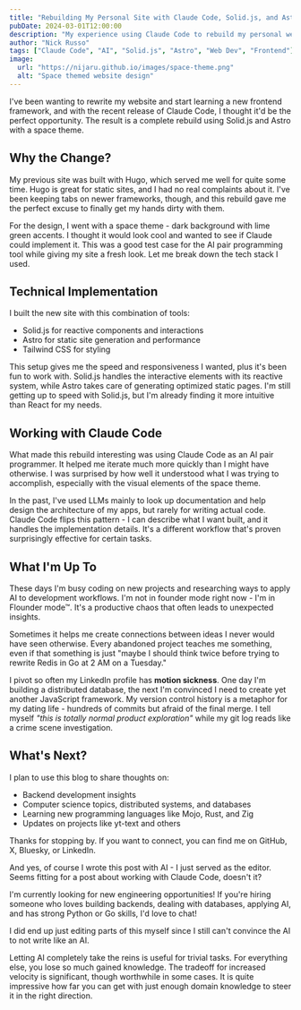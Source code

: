 ```yaml
---
title: "Rebuilding My Personal Site with Claude Code, Solid.js, and Astro"
pubDate: 2024-03-01T12:00:00
description: "My experience using Claude Code to rebuild my personal website with Solid.js and Astro featuring a space theme."
author: "Nick Russo"
tags: ["Claude Code", "AI", "Solid.js", "Astro", "Web Dev", "Frontend"]
image:
  url: "https://nijaru.github.io/images/space-theme.png"
  alt: "Space themed website design"
---
```


I've been wanting to rewrite my website and start learning a new frontend framework, and with the recent release of Claude Code, I thought it'd be the perfect opportunity. The result is a complete rebuild using Solid.js and Astro with a space theme.

## Why the Change?

My previous site was built with Hugo, which served me well for quite some time. Hugo is great for static sites, and I had no real complaints about it. I've been keeping tabs on newer frameworks, though, and this rebuild gave me the perfect excuse to finally get my hands dirty with them.

For the design, I went with a space theme - dark background with lime green accents. I thought it would look cool and wanted to see if Claude could implement it. This was a good test case for the AI pair programming tool while giving my site a fresh look. Let me break down the tech stack I used.

## Technical Implementation

I built the new site with this combination of tools:

- <span class="text-accent-blue">Solid.js</span> for reactive components and interactions
- <span class="text-accent-purple">Astro</span> for static site generation and performance
- <span class="text-lime-400">Tailwind CSS</span> for styling

This setup gives me the speed and responsiveness I wanted, plus it's been fun to work with. Solid.js handles the interactive elements with its reactive system, while Astro takes care of generating optimized static pages. I'm still getting up to speed with Solid.js, but I'm already finding it more intuitive than React for my needs.

## Working with Claude Code

What made this rebuild interesting was using Claude Code as an AI pair programmer. It helped me iterate much more quickly than I might have otherwise. I was surprised by how well it understood what I was trying to accomplish, especially with the visual elements of the space theme.

In the past, I've used LLMs mainly to look up documentation and help design the architecture of my apps, but rarely for writing actual code. Claude Code flips this pattern - I can describe what I want built, and it handles the implementation details. It's a different workflow that's proven surprisingly effective for certain tasks.

## What I'm Up To

These days I'm busy coding on new projects and researching ways to apply AI to development workflows. I'm not in founder mode right now - I'm in <span class="text-lime-300 font-medium">Flounder mode™.</span> It's a productive chaos that often leads to unexpected insights.

Sometimes it helps me create connections between ideas I never would have seen otherwise. Every abandoned project teaches me something, even if that something is just <span class="italic text-gray-100">"maybe I should think twice before trying to rewrite Redis in Go at 2 AM on a Tuesday."</span>

I pivot so often my LinkedIn profile has <strong class="text-lime-300">motion sickness</strong>. One day I'm building a distributed database, the next I'm convinced I need to create yet another JavaScript framework. My version control history is a metaphor for my dating life - <span class="bg-lime-500/10 px-1">hundreds of commits but afraid of the final merge</span>. I tell myself <em class="text-gray-100">"this is totally normal product exploration"</em> while my git log reads like a crime scene investigation.

## What's Next?

I plan to use this blog to share thoughts on:

- Backend development insights
- Computer science topics, distributed systems, and databases
- Learning new programming languages like Mojo, Rust, and Zig
- Updates on projects like yt-text and others

Thanks for stopping by. If you want to connect, you can find me on GitHub, X, Bluesky, or LinkedIn.

And yes, of course I wrote this post with AI - I just served as the editor. Seems fitting for a post about working with Claude Code, doesn't it?

<p class="bg-lime-500/20 border-l-4 border-lime-400 pl-4 py-2">
I'm currently looking for new engineering opportunities! If you're hiring someone who loves building backends, dealing with databases, applying AI, and has strong Python or Go skills, I'd love to chat!
</p>

I did end up just editing parts of this myself since I still can't convince the AI to not write like an AI.

Letting AI completely take the reins is useful for trivial tasks. For everything else, you lose so much gained knowledge. The tradeoff for increased velocity is significant, though worthwhile in some cases. It is quite impressive how far you can get with just enough domain knowledge to steer it in the right direction.
